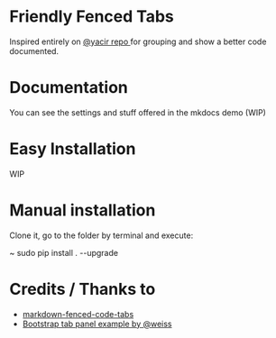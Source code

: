 # Friendly Fenced Tabs

Inspired entirely on [ @yacir repo ](https://github.com/yacir/markdown-fenced-code-tabs) for grouping and show a better code documented.

# Documentation
You can see the settings and stuff offered in the mkdocs demo (WIP)

# Easy Installation
WIP

# Manual installation

Clone it, go to the folder by terminal and execute:

~ sudo pip install . --upgrade

# Credits / Thanks to

- [markdown-fenced-code-tabs](https://github.com/yacir/markdown-fenced-code-tabs)
- [Bootstrap tab panel example by @weiss](https://codepen.io/wizly/pen/BlKxo)